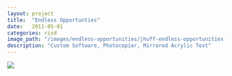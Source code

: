 ```yaml
---
layout: project
title:  "Endless Opportunties"
date:   2011-05-01
categories: risd 
image_path: "/images/endless-opportunities/jhuff-endless-opportunities-"
description: "Custom Software, Photocopier, Mirrored Acrylic Text"
---
```



<div>
    <img class="mb3" src="{{ file.url }}" />
</div>

